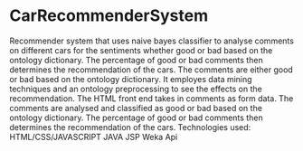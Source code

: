 # CarRecommenderSystem
Recommender system  that uses naive bayes classifier to analyse comments on different cars for the sentiments whether good or bad based
on the ontology dictionary. The percentage of good or bad comments then determines the recommendation of the cars. 
The comments are either good or bad based on the ontology dictionary.
It employes data mining techniques and an ontology preprocessing to see the effects on the recommendation. 
The HTML front end takes in comments as form data. The comments are analysed and classified as good or bad based on the 
ontology dictionary. The percentage of good or bad comments then determines the recommendation of the cars. 
Technologies used:
HTML/CSS/JAVASCRIPT
JAVA
JSP
Weka Api

